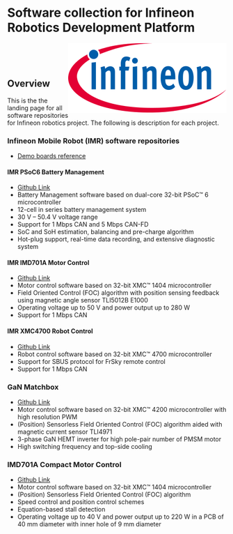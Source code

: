 <!--
SPDX-FileCopyrightText: Copyright (c) 2024 Infineon Technologies AG
SPDX-License-Identifier: MIT
-->

# Software collection for Infineon Robotics Development Platform

<a href="https://www.infineon.com" target="_blank" rel="noreferrer noopener">
<img src="./assets/images/Logo.svg" align="right" alt="Infineon logo">
</a>
<br>
<br>
<br>

## Overview

<p>This is the the landing page for all software repositories for Infineon robotics project. The following is description for each project.</p>

### Infineon Mobile Robot (IMR) software repositories
- <a href="https://www.infineon.com/cms/de/applications/robotics/development-platform/" target="_blank" rel="noreferrer noopener">Demo boards reference</a>

#### IMR PSoC6 Battery Management

- <a href="https://github.com/Infineon/IMR_PSoC6_BMS" target="_blank" rel="noreferrer noopener">Github Link</a>
- Battery Management software based on dual-core 32-bit PSoC™ 6 microcontroller
- 12-cell in series battery management system
- 30 V – 50.4 V voltage range
- Support for 1 Mbps CAN and 5 Mbps CAN-FD
- SoC and SoH estimation, balancing and pre-charge algorithm
- Hot-plug support, real-time data recording, and extensive diagnostic system

#### IMR IMD701A Motor Control

- <a href="https://github.com/Infineon/IMR_IMD701_MC" target="_blank" rel="noreferrer noopener">Github Link</a>
- Motor control software based on 32-bit XMC™ 1404 microcontroller
- Field Oriented Control (FOC) algorithm with position sensing feedback using magnetic angle sensor TLI5012B E1000
- Operating voltage up to 50 V and power output up to 280 W
- Support for 1 Mbps CAN

#### IMR XMC4700 Robot Control

- <a href="https://github.com/Infineon/IMR_XMC4700_RC" target="_blank" rel="noreferrer noopener">Github Link</a>
- Robot control software based on 32-bit XMC™ 4700 microcontroller
- Support for SBUS protocol for FrSky remote control
- Support for 1 Mbps CAN

### GaN Matchbox

- <a href="https://github.com/Infineon/REF_MTR_48V30A_GaN" target="_blank" rel="noreferrer noopener">Github Link</a>
- Motor control software based on 32-bit XMC™ 4200 microcontroller with high resolution PWM
- (Position) Sensorless Field Oriented Control (FOC) algorithm aided with magnetic current sensor TLI4971
- 3-phase GaN HEMT inverter for high pole-pair number of PMSM motor
- High switching frequency and top-side cooling

### IMD701A Compact Motor Control

- <a href="https://github.com/Infineon/REF_36V_220W_SLFOC" target="_blank" rel="noreferrer noopener">Github Link</a>
- Motor control software based on 32-bit XMC™ 1404 microcontroller
- (Position) Sensorless Field Oriented Control (FOC) algorithm 
- Speed control and position control schemes
- Equation-based stall detection
- Operating voltage up to 40 V and power output up to 220 W in a PCB of 40 mm diameter with inner hole of 9 mm diameter

<!---
### Contact
In case of questions regarding this repository and its contents, refer to [MAINTAINERS.md](MAINTAINERS.md) for the contact details of this project's maintainers.

### Licensing

Please see our [LICENSE](LICENSE) for copyright and license information.

## Intended use cases

<p>These examples can be used as a starting point for your project. They are meant to be used with DAVE 4.5.0</p>
-->

